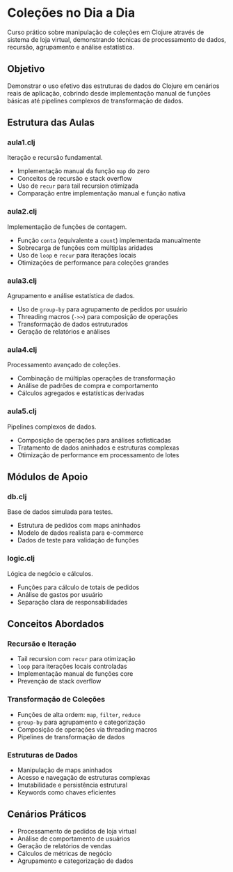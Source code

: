 # Coleções no Dia a Dia

Curso prático sobre manipulação de coleções em Clojure através de sistema de loja virtual, demonstrando técnicas de processamento de dados, recursão, agrupamento e análise estatística.

## Objetivo

Demonstrar o uso efetivo das estruturas de dados do Clojure em cenários reais de aplicação, cobrindo desde implementação manual de funções básicas até pipelines complexos de transformação de dados.

## Estrutura das Aulas

### aula1.clj
Iteração e recursão fundamental.
- Implementação manual da função `map` do zero
- Conceitos de recursão e stack overflow
- Uso de `recur` para tail recursion otimizada
- Comparação entre implementação manual e função nativa

### aula2.clj
Implementação de funções de contagem.
- Função `conta` (equivalente a `count`) implementada manualmente
- Sobrecarga de funções com múltiplas aridades
- Uso de `loop` e `recur` para iterações locais
- Otimizações de performance para coleções grandes

### aula3.clj
Agrupamento e análise estatística de dados.
- Uso de `group-by` para agrupamento de pedidos por usuário
- Threading macros (`->>`) para composição de operações
- Transformação de dados estruturados
- Geração de relatórios e análises

### aula4.clj
Processamento avançado de coleções.
- Combinação de múltiplas operações de transformação
- Análise de padrões de compra e comportamento
- Cálculos agregados e estatísticas derivadas

### aula5.clj
Pipelines complexos de dados.
- Composição de operações para análises sofisticadas
- Tratamento de dados aninhados e estruturas complexas
- Otimização de performance em processamento de lotes

## Módulos de Apoio

### db.clj
Base de dados simulada para testes.
- Estrutura de pedidos com maps aninhados
- Modelo de dados realista para e-commerce
- Dados de teste para validação de funções

### logic.clj  
Lógica de negócio e cálculos.
- Funções para cálculo de totais de pedidos
- Análise de gastos por usuário
- Separação clara de responsabilidades

## Conceitos Abordados

### Recursão e Iteração
- Tail recursion com `recur` para otimização
- `loop` para iterações locais controladas
- Implementação manual de funções core
- Prevenção de stack overflow

### Transformação de Coleções
- Funções de alta ordem: `map`, `filter`, `reduce`
- `group-by` para agrupamento e categorização
- Composição de operações via threading macros
- Pipelines de transformação de dados

### Estruturas de Dados
- Manipulação de maps aninhados
- Acesso e navegação de estruturas complexas
- Imutabilidade e persistência estrutural
- Keywords como chaves eficientes

## Cenários Práticos

- Processamento de pedidos de loja virtual
- Análise de comportamento de usuários  
- Geração de relatórios de vendas
- Cálculos de métricas de negócio
- Agrupamento e categorização de dados
